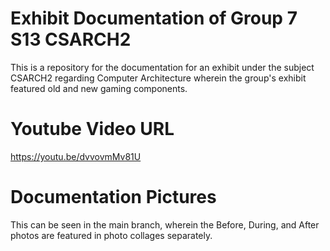 # Exhibit Documentation of Group 7 S13 CSARCH2
This is a repository for the documentation for an exhibit under the subject CSARCH2 regarding Computer Architecture wherein the group's exhibit featured old and new gaming components.

# Youtube Video URL
[https://youtu.be/dvvovmMv81U
](url)

# Documentation Pictures
This can be seen in the main branch, wherein the Before, During, and After photos are featured in photo collages separately.

